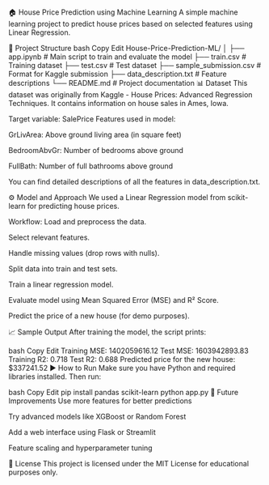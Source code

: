 🏠 House Price Prediction using Machine Learning
A simple machine learning project to predict house prices based on selected features using Linear Regression.

📁 Project Structure
bash
Copy
Edit
House-Price-Prediction-ML/
│
├── app.ipynb                # Main script to train and evaluate the model
├── train.csv                # Training dataset
├── test.csv                 # Test dataset
├── sample_submission.csv    # Format for Kaggle submission
├── data_description.txt     # Feature descriptions
└── README.md                # Project documentation
📊 Dataset
This dataset was originally from Kaggle - House Prices: Advanced Regression Techniques. It contains information on house sales in Ames, Iowa.

Target variable: SalePrice
Features used in model:

GrLivArea: Above ground living area (in square feet)

BedroomAbvGr: Number of bedrooms above ground

FullBath: Number of full bathrooms above ground

You can find detailed descriptions of all the features in data_description.txt.

⚙️ Model and Approach
We used a Linear Regression model from scikit-learn for predicting house prices.

Workflow:
Load and preprocess the data.

Select relevant features.

Handle missing values (drop rows with nulls).

Split data into train and test sets.

Train a linear regression model.

Evaluate model using Mean Squared Error (MSE) and R² Score.

Predict the price of a new house (for demo purposes).

📈 Sample Output
After training the model, the script prints:

bash
Copy
Edit
Training MSE: 1402059616.12
Test MSE: 1603942893.83
Training R2: 0.718
Test R2: 0.688
Predicted price for the new house: $337241.52
▶️ How to Run
Make sure you have Python and required libraries installed. Then run:

bash
Copy
Edit
pip install pandas scikit-learn
python app.py
🔮 Future Improvements
Use more features for better predictions

Try advanced models like XGBoost or Random Forest

Add a web interface using Flask or Streamlit

Feature scaling and hyperparameter tuning

📜 License
This project is licensed under the MIT License for educational purposes only.
